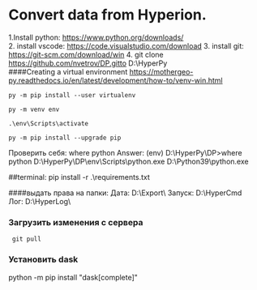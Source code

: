 # Convert data from Hyperion.


1.Install python: https://www.python.org/downloads/  
2. install vscode: https://code.visualstudio.com/download
3. install git:  https://git-scm.com/download/win
4. git clone https://github.com/nvetrov/DP.gitto D:\HyperPy\
####Creating a virtual environment
https://mothergeo-py.readthedocs.io/en/latest/development/how-to/venv-win.html

<code>py -m pip install --user virtualenv </code>

<code>py -m venv env </code>


<code>.\env\Scripts\activate </code>

<code>py -m pip install --upgrade pip </code>


Проверить себя: where python
Answer: (env) D:\HyperPy\DP>where python
              D:\HyperPy\DP\env\Scripts\python.exe
              D:\Python39\python.exe

##terminal: pip install -r .\requirements.txt

####выдать права на папки: 
Дата: D:\Export\ 
Запуск: D:\HyperCmd\
Лог: D:\HyperLog\


### Загрузить изменения с сервера
<code> git pull  </code> 
### Установить dask
python -m pip install "dask[complete]"

